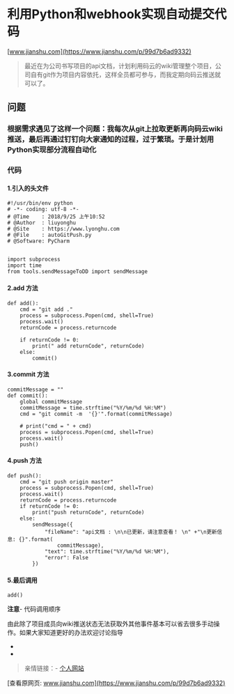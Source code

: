 # 利用Python和webhook实现自动提交代码

[www.jianshu.com](https://www.jianshu.com/p/99d7b6ad9332)

> 最近在为公司书写项目的api文档，计划利用码云的wiki管理整个项目，公司自有git作为项目内容依托，这样全员都可参与，而我定期向码云推送就可以了。

## 问题

### 根据需求遇见了这样一个问题：我每次从git上拉取更新再向码云wiki推送，最后再通过钉钉向大家通知的过程，过于繁琐。于是计划用Python实现部分流程自动化

### 代码

#### 1.引入的头文件

    #!/usr/bin/env python
    # -*- coding: utf-8 -*-
    # @Time    : 2018/9/25 上午10:52
    # @Author  : liuyonghu
    # @Site    : https://www.lyonghu.com
    # @File    : autoGitPush.py
    # @Software: PyCharm
    
    
    import subprocess
    import time
    from tools.sendMessageToDD import sendMessage
    

#### 2.add 方法

    def add():
        cmd = "git add ."
        process = subprocess.Popen(cmd, shell=True)
        process.wait()
        returnCode = process.returncode
    
        if returnCode != 0:
            print(" add returnCode", returnCode)
        else:
            commit()
    

#### 3.commit 方法

    commitMessage = ""
    def commit():
        global commitMessage
        commitMessage = time.strftime("%Y/%m/%d %H:%M")
        cmd = "git commit -m  '{}'".format(commitMessage)
    
        # print("cmd = " + cmd)
        process = subprocess.Popen(cmd, shell=True)
        process.wait()
        push()
    

#### 4.push 方法

    def push():
        cmd = "git push origin master"
        process = subprocess.Popen(cmd, shell=True)
        process.wait()
        returnCode = process.returncode
        if returnCode != 0:
            print("push returnCode", returnCode)
        else:
            sendMessage({
                "fileName": "api文档 : \n\n已更新，请注意查看！ \n" +"\n更新信息: {}".format(
                    commitMessage),
                "text": time.strftime("%Y/%m/%d %H:%M"),
                "error": False
            })
    

#### 5.最后调用

    add()
    

**注意**-
代码调用顺序

由此除了项目成员向wiki推送状态无法获取外其他事件基本可以省去很多手动操作。如果大家知道更好的办法欢迎讨论指导

-
-

> 亲情链接：-
> [个人网站](https://www.lyonghu.com)

[查看原网页: www.jianshu.com](https://www.jianshu.com/p/99d7b6ad9332)